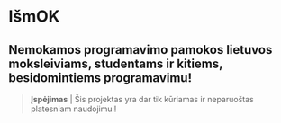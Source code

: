 # IšmOK
## Nemokamos programavimo pamokos lietuvos moksleiviams, studentams ir kitiems, besidomintiems programavimu!

> **Įspėjimas** |
> Šis projektas yra dar tik kūriamas ir neparuoštas platesniam naudojimui!
